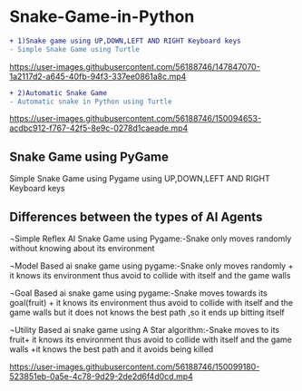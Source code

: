 # Snake-Game-in-Python

```diff
+ 1)Snake game using UP,DOWN,LEFT AND RIGHT Keyboard keys 
- Simple Snake Game using Turtle
```

https://user-images.githubusercontent.com/56188746/147847070-1a2117d2-a645-40fb-94f3-337ee0861a8c.mp4





```diff
+ 2)Automatic Snake Game 
- Automatic snake in Python using Turtle
```


https://user-images.githubusercontent.com/56188746/150094653-acdbc912-f767-42f5-8e9c-0278d1caeade.mp4






## Snake Game using PyGame

Simple Snake Game using Pygame using UP,DOWN,LEFT AND RIGHT Keyboard keys

## Differences between the types of AI Agents

¬Simple Reflex AI Snake Game using Pygame:-Snake only moves randomly without knowing about its environment



¬Model Based ai snake game using pygame:-Snake only moves randomly + it knows its environment thus avoid to collide with itself and the game walls


¬Goal Based ai snake game using pygame:-Snake moves towards its goal(fruit) + it knows its environment thus avoid to collide with itself and the game walls but it does not knows the best path ,so it ends up bitting itself



¬Utility Based ai snake game using A Star algorithm:-Snake moves to its fruit+ it knows its environment thus avoid to collide with itself and the game walls +it knows the best path and it avoids being killed




https://user-images.githubusercontent.com/56188746/150099180-523851eb-0a5e-4c78-9d29-2de2d6f4d0cd.mp4



